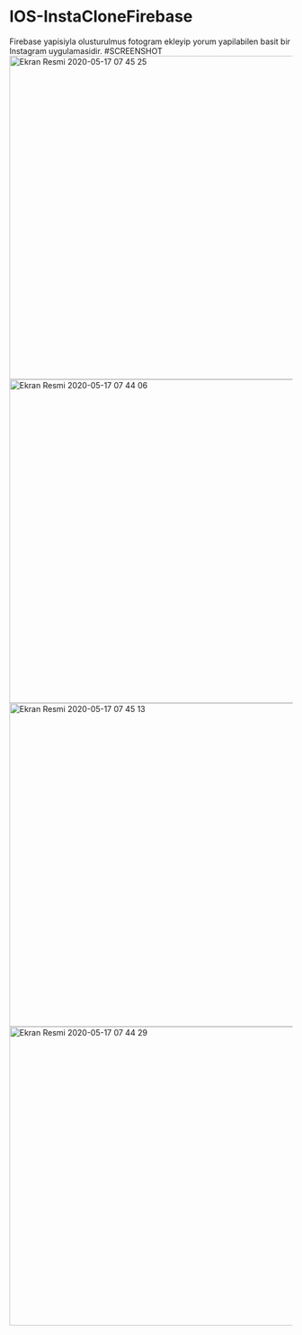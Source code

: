 # IOS-InstaCloneFirebase
 Firebase yapisiyla olusturulmus fotogram ekleyip yorum yapilabilen basit bir Instagram uygulamasidir.
 #SCREENSHOT
<img width="576" alt="Ekran Resmi 2020-05-17 07 45 25" src="https://user-images.githubusercontent.com/58694754/82136076-7fd94480-9812-11ea-8467-b3f5dce5b135.png">
<img width="576" alt="Ekran Resmi 2020-05-17 07 44 06" src="https://user-images.githubusercontent.com/58694754/82136080-85368f00-9812-11ea-9529-6e9cc10c25d9.png">
<img width="576" alt="Ekran Resmi 2020-05-17 07 45 13" src="https://user-images.githubusercontent.com/58694754/82136082-8798e900-9812-11ea-9c20-6ff8c956b764.png">
<img width="532" alt="Ekran Resmi 2020-05-17 07 44 29" src="https://user-images.githubusercontent.com/58694754/82136084-88ca1600-9812-11ea-8b55-59ea58d3da22.png">
